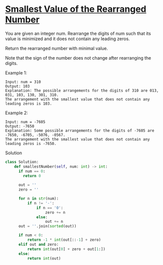 # [Smallest Value of the Rearranged Number](https://leetcode.com/problems/smallest-value-of-the-rearranged-number/description/)

You are given an integer num. Rearrange the digits of num such that its value is minimized and it does not contain any 
leading zeros.

Return the rearranged number with minimal value.

Note that the sign of the number does not change after rearranging the digits.

Example 1:
```
Input: num = 310
Output: 103
Explanation: The possible arrangements for the digits of 310 are 013, 031, 103, 130, 301, 310. 
The arrangement with the smallest value that does not contain any leading zeros is 103.
```
Example 2:
```
Input: num = -7605
Output: -7650
Explanation: Some possible arrangements for the digits of -7605 are -7650, -6705, -5076, -0567.
The arrangement with the smallest value that does not contain any leading zeros is -7650.
```
Solution
```python
class Solution:
    def smallestNumber(self, num: int) -> int:
      if num == 0:
        return 0
        
      out = ''
      zero = ''

      for n in str(num):
          if n != '-':
              if n == '0':
                  zero += n
              else:
                  out += n
      out = ''.join(sorted(out))

      if num < 0:
          return -1 * int(out[::-1] + zero)
      elif out and zero:
          return int(out[0] + zero + out[1:])
      else:
          return int(out)
```